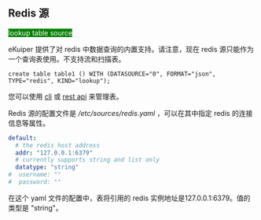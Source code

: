 ## Redis 源

<span style="background:green;color:white">lookup table source</span>

eKuiper 提供了对 redis 中数据查询的内置支持。请注意，现在 redis 源只能作为一个查询表使用。不支持流和扫描表。

```text
create table table1 () WITH (DATASOURCE="0", FORMAT="json", TYPE="redis", KIND="lookup");
```

您可以使用 [cli](../../../operation/cli/tables.md) 或 [rest api](../../../operation/restapi/tables.md) 来管理表。

Redis 源的配置文件是 */etc/sources/redis.yaml* ，可以在其中指定 redis 的连接信息等属性。

```yaml
default:
  # the redis host address
  addr: "127.0.0.1:6379"
  # currently supports string and list only
  datatype: "string"
#  username: ""
#  password: ""
```

在这个 yaml 文件的配置中，表将引用的 redis 实例地址是127.0.0.1:6379。值的类型是 "string"。